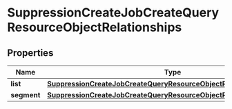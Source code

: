 # SuppressionCreateJobCreateQueryResourceObjectRelationships

## Properties
Name | Type | Description | Notes
------------ | ------------- | ------------- | -------------
**list** | [**SuppressionCreateJobCreateQueryResourceObjectRelationshipsList**](SuppressionCreateJobCreateQueryResourceObjectRelationshipsList.md) |  |  [optional]
**segment** | [**SuppressionCreateJobCreateQueryResourceObjectRelationshipsSegment**](SuppressionCreateJobCreateQueryResourceObjectRelationshipsSegment.md) |  |  [optional]
